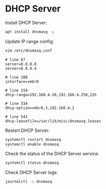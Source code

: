 # DHCP Server

Install DHCP Server:
```bash
apt install dnsmasq -y
```

Update IP range config:
```bash
vim /etc/dnsmasq.conf
```
```apacheconf
# line 67
server=8.8.8.8
server=8.8.4.4

# line 108
interface=vmbr0

# line 159
dhcp-range=192.168.4.50,192.168.4.250,12h

# line 334
dhcp-option=vmbr0,3,192.168.4.1

# line 541
dhcp-leasefile=/var/lib/misc/dnsmasq.leases
```

Restart DHCP Server:
```bash
systemctl restart dnsmasq
systemctl enable dnsmasq
```

Check the status of the DHCP Server service:
```bash
systemctl status dnsmasq
```

Check DHCP Server logs:
```bash
journalctl -u dnsmasq
```

